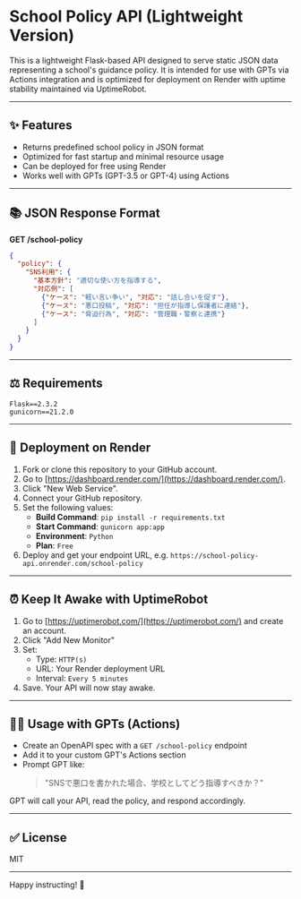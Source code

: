# School Policy API (Lightweight Version)

This is a lightweight Flask-based API designed to serve static JSON data representing a school's guidance policy. It is intended for use with GPTs via Actions integration and is optimized for deployment on Render with uptime stability maintained via UptimeRobot.

---

## ✨ Features
- Returns predefined school policy in JSON format
- Optimized for fast startup and minimal resource usage
- Can be deployed for free using Render
- Works well with GPTs (GPT-3.5 or GPT-4) using Actions

---

## 📚 JSON Response Format
**GET /school-policy**
```json
{
  "policy": {
    "SNS利用": {
      "基本方針": "適切な使い方を指導する",
      "対応例": [
        {"ケース": "軽い言い争い", "対応": "話し合いを促す"},
        {"ケース": "悪口投稿", "対応": "担任が指導し保護者に連絡"},
        {"ケース": "脅迫行為", "対応": "管理職・警察と連携"}
      ]
    }
  }
}
```

---

## ⚖️ Requirements
```
Flask==2.3.2
gunicorn==21.2.0
```

---

## 🚀 Deployment on Render

1. Fork or clone this repository to your GitHub account.
2. Go to [https://dashboard.render.com/](https://dashboard.render.com/).
3. Click "New Web Service".
4. Connect your GitHub repository.
5. Set the following values:
   - **Build Command**: `pip install -r requirements.txt`
   - **Start Command**: `gunicorn app:app`
   - **Environment**: `Python`
   - **Plan**: `Free`
6. Deploy and get your endpoint URL, e.g. `https://school-policy-api.onrender.com/school-policy`

---

## ⏰ Keep It Awake with UptimeRobot

1. Go to [https://uptimerobot.com/](https://uptimerobot.com/) and create an account.
2. Click "Add New Monitor"
3. Set:
   - Type: `HTTP(s)`
   - URL: Your Render deployment URL
   - Interval: `Every 5 minutes`
4. Save. Your API will now stay awake.

---

## 🧑‍🏫 Usage with GPTs (Actions)

- Create an OpenAPI spec with a `GET /school-policy` endpoint
- Add it to your custom GPT's Actions section
- Prompt GPT like:
  > "SNSで悪口を書かれた場合、学校としてどう指導すべきか？"

GPT will call your API, read the policy, and respond accordingly.

---

## ✅ License
MIT

---

Happy instructing! 🚀
